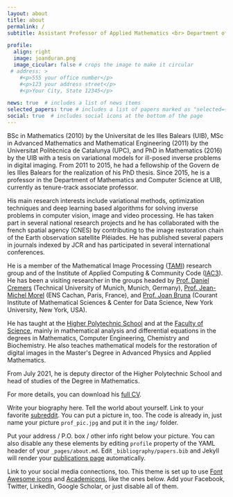 ```yaml
---
layout: about
title: about
permalink: /
subtitle: Assistant Professor of Applied Mathematics <br> Department of Mathematics and Computer Science, <a href='http://iac3.uib.cat/'>IAC3</a>, <a href='https://www.uib.eu/'>University of the Balearic Islands</a>

profile:
  align: right
  image: joanduran.png
  image_cicular: false # crops the image to make it circular
 # address: >
    #<p>555 your office number</p>
    #<p>123 your address street</p>
    #<p>Your City, State 12345</p>

news: true  # includes a list of news items
selected_papers: true # includes a list of papers marked as "selected={true}"
social: true  # includes social icons at the bottom of the page
---
```

<p>BSc in Mathematics (2010) by the Universitat de les Illes Balears (UIB), MSc in Advanced Mathematics and Mathematical Engineering (2011) by the Universitat Politècnica de Catalunya (UPC), and PhD in Mathematics (2016) by the UIB with a tesis on variational models for ill-posed inverse problems in digital imaging. From 2011 to 2015, he had a fellowship of the Govern de les Illes Balears for the realization of his PhD thesis. Since 2015, he is a professor in the Department of Mathematics and Computer Science at UIB, currently as tenure-track associate professor.</p>
<p>His main research interests include variational methods, optimization techniques and deep learning based algorithms for solving inverse problems in computer vision, image and video processing. He has taken part in several national research projects and he has collaborated with the french spatial agency (CNES) by contributing to the image restoration chain of the Earth observation satellite Pléiades. He has published several papers in journals indexed by JCR and has participated in several international conferences.</p>
<p>He is a member of the Mathematical Image Processing (<a href="http://tami.uib.es" target="_blank">TAMI</a>) research group and of the Institute of Applied Computing &amp; Community Code (<a href="http://iac3.uib.es" target="_blank">IAC3</a>). He has been a visiting researcher in the groups headed by <a href="https://vision.in.tum.de/" target="_blank">Prof. Daniel Cremers</a> (Technical University of Munich, Munich, Germany), <a href="https://sites.google.com/site/jeanmichelmorelcmlaenscachan" target="_blank">Prof. Jean-Michel Morel</a> (ENS Cachan, Paris, France), and <a href="https://cims.nyu.edu/~bruna/" target="_blank">Prof. Joan Bruna</a> (Courant Institute of Mathematical Sciences &amp; Center for Data Science, New York University, New York, USA).</p>
<p>He has taught at the <a href="https://eps.uib.es/" target="_blank">Higher Polytechnic School</a> and at the <a href="https://fciencies.uib.cat/" target="_blank">Faculty of Science</a>, mainly in mathematical analysis and differential equations in the degrees in Mathematics, Computer Engineering, Chemistry and Biochemistry. He also teaches mathematical models for the restoration of digital images in the Master's Degree in Advanced Physics and Applied Mathematics.</p>
<p>From July 2021, he is deputy director of the Higher Polytechnic School and head of studies of the Degree in Mathematics.</p>
<p>For more details, you can download his <a href="https://joandurangrimalt.files.wordpress.com/2018/09/cv.pdf" target="_blank">full CV</a>.</p>

Write your biography here. Tell the world about yourself. Link to your favorite [subreddit](http://reddit.com). You can put a picture in, too. The code is already in, just name your picture `prof_pic.jpg` and put it in the `img/` folder.

Put your address / P.O. box / other info right below your picture. You can also disable any these elements by editing `profile` property of the YAML header of your `_pages/about.md`. Edit `_bibliography/papers.bib` and Jekyll will render your [publications page](/al-folio/publications/) automatically.

Link to your social media connections, too. This theme is set up to use [Font Awesome icons](http://fortawesome.github.io/Font-Awesome/) and [Academicons](https://jpswalsh.github.io/academicons/), like the ones below. Add your Facebook, Twitter, LinkedIn, Google Scholar, or just disable all of them.
